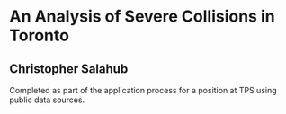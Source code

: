 # An Analysis of Severe Collisions in Toronto

## Christopher Salahub

Completed as part of the application process for a position at TPS
using public data sources.
